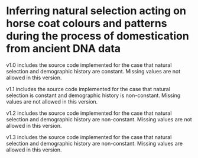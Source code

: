 # Inferring natural selection acting on horse coat colours and patterns during the process of domestication from ancient DNA data

v1.0 includes the source code implemented for the case that natural selection and demographic history are constant. Missing values are not allowed in this version.

v1.1 includes the source code implemented for the case that natural selection is constant and demographic history is non-constant. Missing values are not allowed in this version.

v1.2 includes the source code implemented for the case that natural selection and demographic history are non-constant. Missing values are not allowed in this version.

v1.3 includes the source code implemented for the case that natural selection and demographic history are non-constant. Missing values are allowed in this version.
